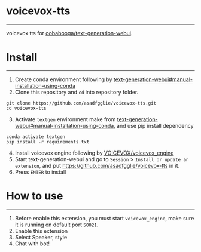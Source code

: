 # voicevox-tts

---
voicevox tts for [oobabooga/text-generation-webui](https://github.com/oobabooga/text-generation-webui).

# Install

---
1. Create conda environment following by [text-generation-webui#manual-installation-using-conda](https://github.com/oobabooga/text-generation-webui#manual-installation-using-conda)
2. Clone this repository and `cd` into repository folder.
```commandline
git clone https://github.com/asadfgglie/voicevox-tts.git
cd voicevox-tts
```
3. Activate `textgen` environment make from [text-generation-webui#manual-installation-using-conda](https://github.com/oobabooga/text-generation-webui#manual-installation-using-conda), and use pip install dependency
```commandline
conda activate textgen
pip install -r requirements.txt
```
4. Install voicevox engine following by [VOICEVOX/voicevox_engine](https://github.com/VOICEVOX/voicevox_engine#%E3%83%80%E3%82%A6%E3%83%B3%E3%83%AD%E3%83%BC%E3%83%89)
5. Start text-generation-webui and go to `Session` > `Install or update an extension`, and put https://github.com/asadfgglie/voicevox-tts in it.
6. Press `ENTER` to install

# How to use

---
1. Before enable this extension, you must start `voicevox_engine`, make sure it is running on default port `50021`.
2. Enable this extension
3. Select Speaker, style
4. Chat with bot!
